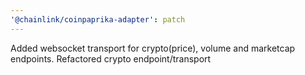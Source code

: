 ```yaml
---
'@chainlink/coinpaprika-adapter': patch
---
```


Added websocket transport for crypto(price), volume and marketcap endpoints. Refactored crypto endpoint/transport
